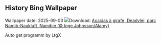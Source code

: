 ## History Bing Wallpaper
Wallpaper date: 2025-09-03
![](https://www.bing.com/th?id=OHR.DeadvleiTrees_FR-CA3437510349_UHD.jpg&w=1000)Download: [Acacias à girafe, Deadvlei, parc Namib-Naukluft, Namibie (© Inge Johnsson/Alamy)](https://www.bing.com/th?id=OHR.DeadvleiTrees_FR-CA3437510349_UHD.jpg)

Auto get programm by LtgX
